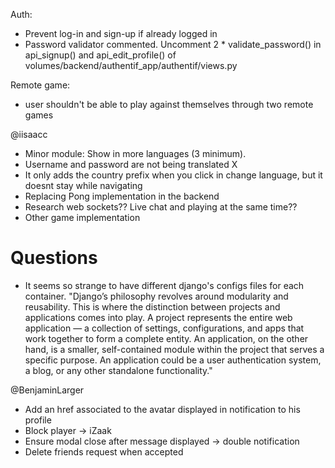 Auth:
- Prevent log-in and sign-up if already logged in
- Password validator commented. Uncomment 2 * validate_password() in api_signup() and api_edit_profile() of volumes/backend/authentif_app/authentif/views.py

Remote game:
- user shouldn't be able to play against themselves through two remote games

@iisaacc
-	Minor module: Show in more languages (3 minimum).
  - Username and password are not being translated X
  - It only adds the country prefix when you click in change language, but it doesnt stay while navigating
-	Replacing Pong implementation in the backend
-	Research web sockets?? Live chat and playing at the same time??
-	Other game implementation
  # Questions
  - It seems so strange to have different django's configs files for each container. "Django’s philosophy revolves around modularity and reusability. This is where the distinction between projects and applications comes into play. A project represents the entire web application — a collection of settings, configurations, and apps that work together to form a complete entity. An application, on the other hand, is a smaller, self-contained module within the project that serves a specific purpose. An application could be a user authentication system, a blog, or any other standalone functionality."


  @BenjaminLarger
- Add an href associated to the avatar displayed in notification to his profile
- Block player -> iZaak
- Ensure modal close after message displayed -> double notification
- Delete friends request when accepted
